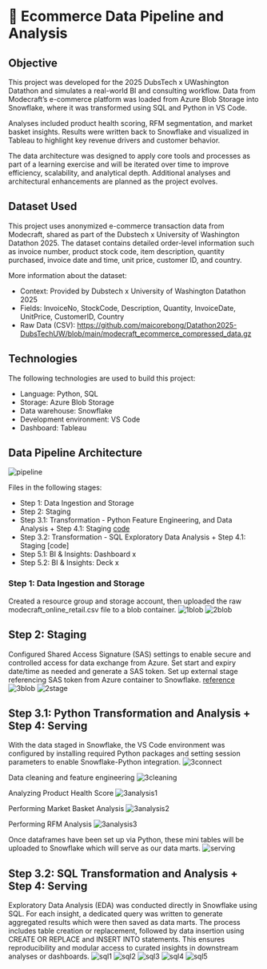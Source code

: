 # 🛒 Ecommerce Data Pipeline and Analysis

## Objective
This project was developed for the 2025 DubsTech x UWashington Datathon and simulates a real-world BI and consulting workflow. Data from Modecraft’s e-commerce platform was loaded from Azure Blob Storage into Snowflake, where it was transformed using SQL and Python in VS Code.

Analyses included product health scoring, RFM segmentation, and market basket insights. Results were written back to Snowflake and visualized in Tableau to highlight key revenue drivers and customer behavior.

The data architecture was designed to apply core tools and processes as part of a learning exercise and will be iterated over time to improve efficiency, scalability, and analytical depth. Additional analyses and architectural enhancements are planned as the project evolves.

## Dataset Used
This project uses anonymized e-commerce transaction data from Modecraft, shared as part of the Dubstech x University of Washington Datathon 2025. The dataset contains detailed order-level information such as invoice number, product stock code, item description, quantity purchased, invoice date and time, unit price, customer ID, and country.

More information about the dataset:
- Context: Provided by Dubstech x University of Washington Datathon 2025
- Fields: InvoiceNo, StockCode, Description, Quantity, InvoiceDate, UnitPrice, CustomerID, Country
- Raw Data (CSV): https://github.com/maicorebong/Datathon2025-DubsTechUW/blob/main/modecraft_ecommerce_compressed_data.gz

## Technologies

The following technologies are used to build this project:
- Language: Python, SQL
- Storage: Azure Blob Storage
- Data warehouse: Snowflake
- Development environment: VS Code
- Dashboard: Tableau

## Data Pipeline Architecture
![pipeline](https://github.com/user-attachments/assets/a11b140e-b22a-43b3-bc54-723879e5e055)

Files in the following stages:
- Step 1: Data Ingestion and Storage
- Step 2: Staging
- Step 3.1: Transformation - Python Feature Engineering, and Data Analysis + Step 4.1: Staging [code](https://github.com/maicorebong/Datathon2025-DubsTechUW/blob/main/step3-4-modecraft-python-analysis.py)
- Step 3.2: Transformation - SQL Exploratory Data Analysis + Step 4.1: Staging [code]
- Step 5.1: BI & Insights: Dashboard x
- Step 5.2: BI & Insights: Deck x

### Step 1: Data Ingestion and Storage
Created a resource group and storage account, then uploaded the raw modecraft_online_retail.csv file to a blob container.
![1blob](https://github.com/user-attachments/assets/1e0c23e5-0986-499f-bbb9-5c4d5128f536)
![2blob](https://github.com/user-attachments/assets/87fae726-e6ab-4908-8afa-0fc1f72a5e20)

## Step 2: Staging
Configured Shared Access Signature (SAS) settings to enable secure and controlled access for data exchange from Azure. Set start and expiry date/time as needed and generate a SAS token. Set up external stage referencing SAS token from Azure container to Snowflake. [reference](https://docs.snowflake.com/en/user-guide/data-load-azure-config) 
![3blob](https://github.com/user-attachments/assets/c8314968-f57b-4477-8bc9-06faeb00a0a9)
![2stage](https://github.com/user-attachments/assets/01baefcb-1d7c-4cd1-a84a-23ae8ac040b3)

## Step 3.1: Python Transformation and Analysis + Step 4: Serving

With the data staged in Snowflake, the VS Code environment was configured by installing required Python packages and setting session parameters to enable Snowflake-Python integration.
![3connect](https://github.com/user-attachments/assets/e1eea522-6816-4de0-b9ab-840cca3adfe3)

Data cleaning and feature engineering
![3cleaning](https://github.com/user-attachments/assets/9ef91b5a-058c-4567-acb6-ed052192f197)

Analyzing Product Health Score
![3analysis1](https://github.com/user-attachments/assets/0f5a1fe6-9f5c-467c-b567-98123efce616)

Performing Market Basket Analysis
![3analysis2](https://github.com/user-attachments/assets/c7670b86-813d-497d-916f-3e00e9c30e80)

Performing RFM Analysis
![3analysis3](https://github.com/user-attachments/assets/538f71aa-0718-4c9e-8e2d-d32121702447)

Once dataframes have been set up via Python, these mini tables will be uploaded to Snowflake which will serve as our data marts.
![serving](https://github.com/user-attachments/assets/310a6400-7bd6-44f8-b982-c3cb1415a495)


## Step 3.2: SQL Transformation and Analysis + Step 4: Serving

Exploratory Data Analysis (EDA) was conducted directly in Snowflake using SQL. For each insight, a dedicated query was written to generate aggregated results which were then saved as data marts. The process includes table creation or replacement, followed by data insertion using CREATE OR REPLACE and INSERT INTO statements. This ensures reproducibility and modular access to curated insights in downstream analyses or dashboards.
![sql1](https://github.com/user-attachments/assets/5f9f04ef-fa0d-4c5d-af00-71697f56a288)
![sql2](https://github.com/user-attachments/assets/552400a6-c7e6-4796-8991-fc21f2cc80f7)
![sql3](https://github.com/user-attachments/assets/1254c9dc-ff1c-434d-8021-eea14a60a260)
![sql4](https://github.com/user-attachments/assets/ec76cd81-e7b0-4053-a56e-641dc5d68602)
![sql5](https://github.com/user-attachments/assets/1aa74eb0-7510-41c6-a6df-2fa4970f4e00)



